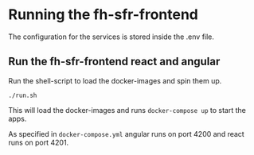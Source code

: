 # Running the fh-sfr-frontend

The configuration for the services is stored inside the .env file. 

## Run the fh-sfr-frontend react and angular

Run the shell-script to load the docker-images and spin them up.

```shell
./run.sh
````

This will load the docker-images and runs `docker-compose up` to start the apps.

As specified in `docker-compose.yml` angular runs on port 4200 and react runs on port 4201.